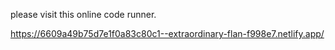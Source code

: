 please visit this online code runner.

https://6609a49b75d7e1f0a83c80c1--extraordinary-flan-f998e7.netlify.app/
